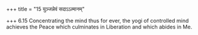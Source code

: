 +++
title = "15 युञ्जन्नेवं सदाऽऽत्मानम्"

+++
6.15 Concentrating the mind thus for ever, the yogi of controlled mind
achieves the Peace which culminates in Liberation and which abides in
Me.
